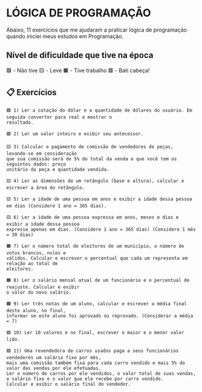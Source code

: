 # LÓGICA DE PROGRAMAÇÃO

Abaixo, 11 exercícios que me ajudaram a praticar lógica de programação quando iniciei meus estudos em Programação.

##  Nível de dificuldade que tive na época

🟩 - Não tive
🟨 - Leve 
🟧 - Tive trabalho
🟥 - Bati cabeça!



## 📋 Exercícios

```
🟩 1) Ler a cotação do dólar e a quantidade de dólares do usuário. Em seguida converter para real e mostrar o
resultado.
```

```
🟩 2) Ler um valor inteiro e exibir seu antecessor.
```

```
🟨 3) Calcular o pagamento de comissão de vendedores de peças, levando-se em consideração
que sua comissão será de 5% do total da venda e que você tem os seguintes dados: preço
unitário da peça e quantidade vendida. 
```

```
🟨 4) Ler as dimensões de um retângulo (base e altura), calcular e escrever a área do retângulo.
```

```
🟨 5) Ler a idade de uma pessoa em anos e exibir a idade dessa pessoa em dias (Considere 1 ano = 365 dias).
```

```
🟨 6) Ler a idade de uma pessoa expressa em anos, meses e dias e exibir a idade dessa pessoa
expressa apenas em dias. (Considere 1 ano = 365 dias) (Considere 1 mês = 30 dias)
```

```
🟧 7) Ler o número total de eleitores de um município, o número de votos brancos, nulos e
válidos. Calcular e escrever o percentual que cada um representa em relação ao total de
eleitores.
```

```
🟧 8) Ler o salário mensal atual de um funcionário e o percentual de reajuste. Calcular e exibir
o valor do novo salário.
```

```
🟧 9) Ler três notas de um aluno, calcular e escrever a média final deste aluno, no final, 
informar se este aluno foi aprovado ou reprovado. (Considerar a média = 7)
```

```
🟥 10) Ler 10 valores e no final, escrever o maior e o menor valor lido.
```

```
🟥 11) Uma revendedora de carros usados paga a seus funcionários vendedores um salário fixo por mês, 
mais uma comissão também fixa para cada carro vendido e mais 5% do valor das vendas por ele efetuadas. 
Ler o número de carros por ele vendidos, o valor total de suas vendas, o salário fixo e o valor que ele recebe por carro vendido. 
Calcular e exibir o salário final do vendedor. 
```
